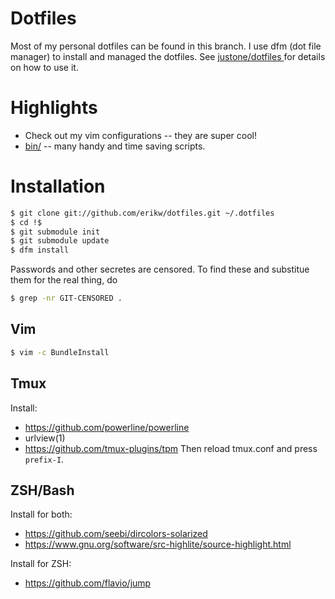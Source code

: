 # Dotfiles

Most of my personal dotfiles can be found in this branch. I use dfm (dot file manager) to install and managed the dotfiles. See [ justone/dotfiles ](https://github.com/justone/dotfiles) for details on how to use it.

# Highlights

 * Check out my vim configurations -- they are super cool!
 * [bin/](bin/) -- many handy and time saving scripts.

# Installation

```bash
$ git clone git://github.com/erikw/dotfiles.git ~/.dotfiles
$ cd !$
$ git submodule init
$ git submodule update
$ dfm install
```

Passwords and other secretes are censored. To find these and substitue them for the real thing, do

```bash
$ grep -nr GIT-CENSORED .
```

## Vim

```bash
$ vim -c BundleInstall
```

## Tmux

Install: 

 * https://github.com/powerline/powerline
 * urlview(1)
 * https://github.com/tmux-plugins/tpm Then reload tmux.conf and press `prefix-I`.

## ZSH/Bash

Install for both:
 * https://github.com/seebi/dircolors-solarized
 * https://www.gnu.org/software/src-highlite/source-highlight.html

Install for ZSH:
 * https://github.com/flavio/jump
